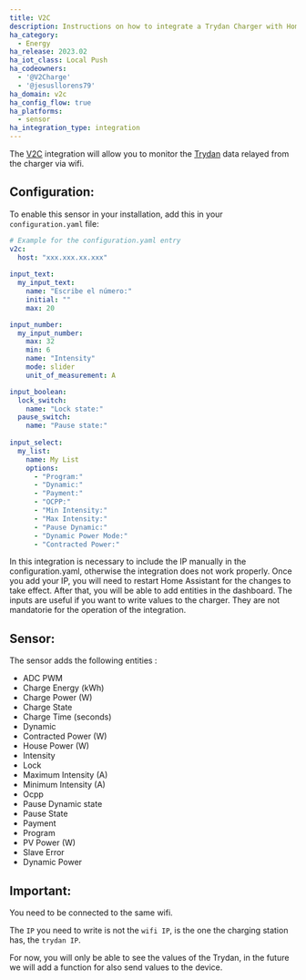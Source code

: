 ```yaml
---
title: V2C
description: Instructions on how to integrate a Trydan Charger with Home Assistant.
ha_category:
  - Energy
ha_release: 2023.02
ha_iot_class: Local Push
ha_codeowners:
  - '@V2Charge'
  - '@jesusllorens79'
ha_domain: v2c
ha_config_flow: true
ha_platforms:
  - sensor
ha_integration_type: integration
---
```


The [V2C](https://v2charge.com/es/) integration will allow you to monitor the [Trydan](https://v2charge.com/es/trydan/) data relayed from the charger via wifi.

## Configuration:

To enable this sensor in your installation, add this in your `configuration.yaml` file:

```yaml
# Example for the configuration.yaml entry
v2c:
  host: "xxx.xxx.xx.xxx"
  
input_text:
  my_input_text:
    name: "Escribe el número:"
    initial: ""
    max: 20

input_number:
  my_input_number:
    max: 32
    min: 6
    name: "Intensity"
    mode: slider
    unit_of_measurement: A

input_boolean:
  lock_switch:
    name: "Lock state:"
  pause_switch:
    name: "Pause state:"
  
input_select:
  my_list:
    name: My List
    options:
      - "Program:"
      - "Dynamic:"
      - "Payment:"
      - "OCPP:"
      - "Min Intensity:"
      - "Max Intensity:"
      - "Pause Dynamic:"
      - "Dynamic Power Mode:"
      - "Contracted Power:"
```

In this integration is necessary to include the IP manually in the configuration.yaml, otherwise the integration does not work properly.
Once you add your IP, you will need to restart Home Assistant for the changes to take effect. After that, you will be able to add entities in the dashboard.
The inputs are useful if you want to write values to the charger. They are not mandatorie for the operation of the integration.

## Sensor:

The sensor adds the following entities :

- ADC PWM
- Charge Energy (kWh)
- Charge Power (W)
- Charge State
- Charge Time (seconds)
- Dynamic
- Contracted Power (W)
- House Power (W)
- Intensity
- Lock
- Maximum Intensity (A)
- Minimum Intensity (A)
- Ocpp
- Pause Dynamic state
- Pause State
- Payment
- Program
- PV Power (W)
- Slave Error
- Dynamic Power

## Important:

You need to be connected to the same wifi.

The `IP` you need to write is not the `wifi IP`, is the one the charging station has, the `trydan IP`.

For now, you will only be able to see the values of the Trydan, in the future we will add a function for also send values to the device.
